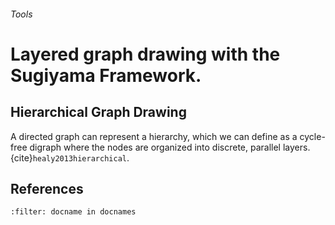 ###### Tools

# Layered graph drawing with the Sugiyama Framework.

<!-- every paragraph should start with a summary sentence -->
<!-- 800 words -->

## Hierarchical Graph Drawing
A directed graph can represent a hierarchy, which we can define as a cycle-free digraph where the nodes are organized into discrete, parallel layers. {cite}`healy2013hierarchical`.



## References
```{bibliography}
:filter: docname in docnames
```